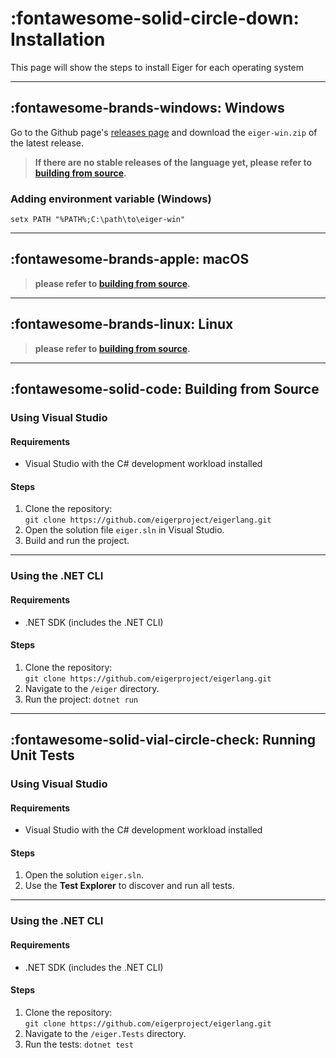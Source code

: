 # __:fontawesome-solid-circle-down: Installation__

This page will show the steps to install Eiger for each operating system

---

## :fontawesome-brands-windows: Windows
Go to the Github page's [releases page](https://github.com/eigerproject/eigerlang/releases) and download the `eiger-win.zip` of the latest release.  
> __If there are no stable releases of the language yet, please refer to [building from source](#building-from-source).__
### Adding environment variable (Windows)
```batch
setx PATH "%PATH%;C:\path\to\eiger-win"
```
---

## :fontawesome-brands-apple: macOS
> __please refer to [building from source](#building-from-source).__

---

## :fontawesome-brands-linux: Linux
> __please refer to [building from source](#building-from-source).__

---

## :fontawesome-solid-code: Building from Source

### Using Visual Studio

#### Requirements
- Visual Studio with the C# development workload installed

#### Steps
1. Clone the repository:  
   `git clone https://github.com/eigerproject/eigerlang.git`
2. Open the solution file `eiger.sln` in Visual Studio.
3. Build and run the project.

---

### Using the .NET CLI

#### Requirements
- .NET SDK (includes the .NET CLI)

#### Steps
1. Clone the repository:  
   `git clone https://github.com/eigerproject/eigerlang.git`
2. Navigate to the `/eiger` directory.
3. Run the project: `dotnet run`

---

## :fontawesome-solid-vial-circle-check: Running Unit Tests

### Using Visual Studio

#### Requirements
- Visual Studio with the C# development workload installed

#### Steps
1. Open the solution `eiger.sln`.
2. Use the **Test Explorer** to discover and run all tests.

---

### Using the .NET CLI

#### Requirements
- .NET SDK (includes the .NET CLI)

#### Steps
1. Clone the repository:  
   `git clone https://github.com/eigerproject/eigerlang.git`
2. Navigate to the `/eiger.Tests` directory.
3. Run the tests: `dotnet test`
